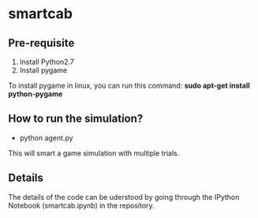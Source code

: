 # smartcab

## Pre-requisite

1. Install Python2.7
2. Install pygame

To install pygame in linux, you can run this command: **sudo apt-get install python-pygame**

## How to run the simulation?

* python agent.py

This will smart a game simulation with multiple trials. 

## Details

The details of the code can be uderstood by going through the IPython Notebook (smartcab.ipynb) in the repository. 
